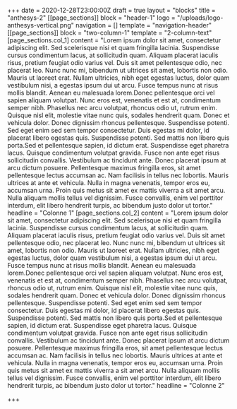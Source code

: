 +++
date = 2020-12-28T23:00:00Z
draft = true
layout = "blocks"
title = "anthesys-2"
[[page_sections]]
block = "header-1"
logo = "/uploads/logo-anthesys-vertical.png"
navigation = []
template = "navigation-header"
[[page_sections]]
block = "two-column-1"
template = "2-column-text"
[page_sections.col_1]
content = "Lorem ipsum dolor sit amet, consectetur adipiscing elit. Sed scelerisque nisi et quam fringilla lacinia. Suspendisse cursus condimentum lacus, at sollicitudin quam. Aliquam placerat iaculis risus, pretium feugiat odio varius vel. Duis sit amet pellentesque odio, nec placerat leo. Nunc nunc mi, bibendum ut ultrices sit amet, lobortis non odio. Mauris ut laoreet erat. Nullam ultricies, nibh eget egestas luctus, dolor quam vestibulum nisi, a egestas ipsum dui ut arcu. Fusce tempus nunc at risus mollis blandit. Aenean eu malesuada lorem.Donec pellentesque orci vel sapien aliquam volutpat. Nunc eros est, venenatis et est at, condimentum semper nibh. Phasellus nec arcu volutpat, rhoncus odio ut, rutrum enim. Quisque nisl elit, molestie vitae nunc quis, sodales hendrerit quam. Donec et vehicula dolor. Donec dignissim rhoncus pellentesque. Suspendisse potenti. Sed eget enim sed sem tempor consectetur. Duis egestas mi dolor, id placerat libero egestas quis. Suspendisse potenti. Sed mattis non libero quis porta.Sed et pellentesque sapien, id dictum erat. Suspendisse eget pharetra lacus. Quisque condimentum volutpat gravida. Fusce non ante eget risus sollicitudin convallis. Vestibulum ac tincidunt ante. Donec placerat ipsum at arcu dictum posuere. Pellentesque maximus fringilla eros, sit amet pellentesque lectus accumsan ac. Nam facilisis in tellus nec lobortis. Mauris ultrices at ante et vehicula. Nulla in magna venenatis, tempor eros eu, accumsan urna. Proin quis metus sit amet ex mattis viverra a sit amet arcu. Nulla aliquam mollis tellus vel dignissim. Fusce convallis, enim vel porttitor interdum, elit libero hendrerit turpis, ac bibendum justo dolor ut tortor."
headline = "Colonne 1"
[page_sections.col_2]
content = "Lorem ipsum dolor sit amet, consectetur adipiscing elit. Sed scelerisque nisi et quam fringilla lacinia. Suspendisse cursus condimentum lacus, at sollicitudin quam. Aliquam placerat iaculis risus, pretium feugiat odio varius vel. Duis sit amet pellentesque odio, nec placerat leo. Nunc nunc mi, bibendum ut ultrices sit amet, lobortis non odio. Mauris ut laoreet erat. Nullam ultricies, nibh eget egestas luctus, dolor quam vestibulum nisi, a egestas ipsum dui ut arcu. Fusce tempus nunc at risus mollis blandit. Aenean eu malesuada lorem.Donec pellentesque orci vel sapien aliquam volutpat. Nunc eros est, venenatis et est at, condimentum semper nibh. Phasellus nec arcu volutpat, rhoncus odio ut, rutrum enim. Quisque nisl elit, molestie vitae nunc quis, sodales hendrerit quam. Donec et vehicula dolor. Donec dignissim rhoncus pellentesque. Suspendisse potenti. Sed eget enim sed sem tempor consectetur. Duis egestas mi dolor, id placerat libero egestas quis. Suspendisse potenti. Sed mattis non libero quis porta.Sed et pellentesque sapien, id dictum erat. Suspendisse eget pharetra lacus. Quisque condimentum volutpat gravida. Fusce non ante eget risus sollicitudin convallis. Vestibulum ac tincidunt ante. Donec placerat ipsum at arcu dictum posuere. Pellentesque maximus fringilla eros, sit amet pellentesque lectus accumsan ac. Nam facilisis in tellus nec lobortis. Mauris ultrices at ante et vehicula. Nulla in magna venenatis, tempor eros eu, accumsan urna. Proin quis metus sit amet ex mattis viverra a sit amet arcu. Nulla aliquam mollis tellus vel dignissim. Fusce convallis, enim vel porttitor interdum, elit libero hendrerit turpis, ac bibendum justo dolor ut tortor."
headline = "Colonne 2"

+++
